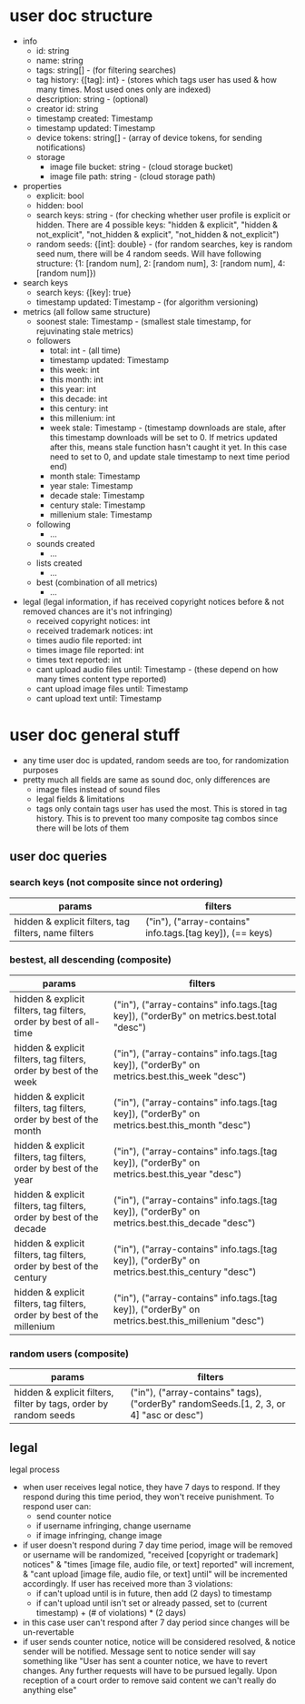 # user doc structure
- info
  - id: string
  - name: string
  - tags: string[] - (for filtering searches)
  - tag history: {[tag]: int} - (stores which tags user has used & how many times. Most used ones only are indexed)
  - description: string - (optional)
  - creator id: string
  - timestamp created: Timestamp
  - timestamp updated: Timestamp
  - device tokens: string[] - (array of device tokens, for sending notifications)
  - storage
    - image file bucket: string - (cloud storage bucket)
    - image file path: string - (cloud storage path)
- properties
  - explicit: bool
  - hidden: bool
  - search keys: string - (for checking whether user profile is explicit or hidden. There are 4 possible keys: "hidden & explicit", "hidden & not_explicit", "not_hidden & explicit", "not_hidden & not_explicit")
  - random seeds: {[int]: double} - (for random searches, key is random seed num, there will be 4 random seeds. Will have following structure: {1: [random num], 2: [random num], 3: [random num], 4: [random num]})
- search keys
  - search keys: {[key]: true}
  - timestamp updated: Timestamp - (for algorithm versioning)
- metrics (all follow same structure)
  - soonest stale: Timestamp - (smallest stale timestamp, for rejuvinating stale metrics)
  - followers
    - total: int - (all time)
    - timestamp updated: Timestamp
    - this week: int
    - this month: int
    - this year: int
    - this decade: int
    - this century: int
    - this millenium: int
    - week stale: Timestamp - (timestamp downloads are stale, after this timestamp downloads will be set to 0. If metrics updated after this, means stale function hasn't caught it yet. In this case need to set to 0, and update stale timestamp to next time period end)
    - month stale: Timestamp
    - year stale: Timestamp
    - decade stale: Timestamp
    - century stale: Timestamp
    - millenium stale: Timestamp
  - following
    - ...
  - sounds created
    - ...
  - lists created
    - ...
  - best (combination of all metrics)
    - ...
- legal (legal information, if has received copyright notices before & not removed chances are it's not infringing) 
  - received copyright notices: int
  - received trademark notices: int
  - times audio file reported: int
  - times image file reported: int
  - times text reported: int
  - cant upload audio files until: Timestamp - (these depend on how many times content type reported)
  - cant upload image files until: Timestamp
  - cant upload text until: Timestamp

# user doc general stuff
- any time user doc is updated, random seeds are too, for randomization purposes
- pretty much all fields are same as sound doc, only differences are 
  - image files instead of sound files
  - legal fields & limitations
  - tags only contain tags user has used the most. This is stored in tag history. This is to prevent too many composite tag combos since there will be lots of them

## user doc queries
### search keys (not composite since not ordering)
| params                                               | filters                                                   |
| ---------------------------------------------------- | --------------------------------------------------------- |
| hidden & explicit filters, tag filters, name filters | ("in"), ("array-contains" info.tags.[tag key]), (== keys) |
### bestest, all descending (composite)
| params                                                                 | filters                                                                                            |
| ---------------------------------------------------------------------- | -------------------------------------------------------------------------------------------------- |
| hidden & explicit filters, tag filters, order by best of all-time      | ("in"), ("array-contains" info.tags.[tag key]), ("orderBy" on metrics.best.total           "desc") |
| hidden & explicit filters, tag filters, order by best of the week      | ("in"), ("array-contains" info.tags.[tag key]), ("orderBy" on metrics.best.this_week       "desc") |
| hidden & explicit filters, tag filters, order by best of the month     | ("in"), ("array-contains" info.tags.[tag key]), ("orderBy" on metrics.best.this_month      "desc") |
| hidden & explicit filters, tag filters, order by best of the year      | ("in"), ("array-contains" info.tags.[tag key]), ("orderBy" on metrics.best.this_year       "desc") |
| hidden & explicit filters, tag filters, order by best of the decade    | ("in"), ("array-contains" info.tags.[tag key]), ("orderBy" on metrics.best.this_decade     "desc") |
| hidden & explicit filters, tag filters, order by best of the century   | ("in"), ("array-contains" info.tags.[tag key]), ("orderBy" on metrics.best.this_century    "desc") |
| hidden & explicit filters, tag filters, order by best of the millenium | ("in"), ("array-contains" info.tags.[tag key]), ("orderBy" on metrics.best.this_millenium  "desc") |
### random users (composite)
| params                                                           | filters                                                                                |
| ---------------------------------------------------------------- | -------------------------------------------------------------------------------------- |
| hidden & explicit filters, filter by tags, order by random seeds | ("in"), ("array-contains" tags), ("orderBy" randomSeeds.[1, 2, 3, or 4] "asc or desc") |

## legal
legal process
- when user receives legal notice, they have 7 days to respond. If they respond during this time period, they won't receive punishment. To respond user can:
  - send counter notice
  - if username infringing, change username
  - if image infringing, change image
- if user doesn't respond during 7 day time period, image will be removed or username will be randomized, "received [copyright or trademark] notices" & "times [image file, audio file, or text] reported" will increment, & "cant upload [image file, audio file, or text] until" will be incremented accordingly. If user has received more than 3 violations:
  - if can't upload until is in future, then add (2 days) to timestamp
  - if can't upload until isn't set or already passed, set to (current timestamp) + (# of violations) * (2 days)
- in this case user can't respond after 7 day period since changes will be un-revertable
- if user sends counter notice, notice will be considered resolved, & notice sender will be notified. Message sent to notice sender will say something like "User has sent a counter notice, we have to revert changes. Any further requests will have to be pursued legally. Upon reception of a court order to remove said content we can't really do anything else"